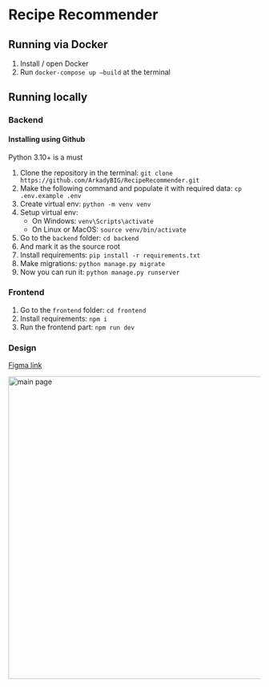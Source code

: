 # Recipe Recommender

## Running via Docker

1. Install / open Docker
2. Run `docker-compose up –build` at the terminal

## Running locally

### Backend

#### Installing using Github

Python 3.10+ is a must

1. Clone the repository in the terminal:
   `git clone https://github.com/ArkadyBIG/RecipeRecommender.git`
2. Make the following command and populate it with required data:
   `cp .env.example .env`
3. Create virtual env:
   `python -m venv venv`
4. Setup virtual env:
   - On Windows: `venv\Scripts\activate`
   - On Linux or MacOS: `source venv/bin/activate`
5. Go to the `backend` folder:
   `cd backend`
6. And mark it as the source root
7. Install requirements: `pip install -r requirements.txt`
8. Make migrations: `python manage.py migrate`
9. Now you can run it: `python manage.py runserver`

### Frontend

1. Go to the `frontend` folder:
   `cd frontend`
2. Install requirements: `npm i`
3. Run the frontend part: `npm run dev`

### Design

[Figma link](<https://www.figma.com/file/Zl5fEh2x30VyPhi3T9jItj/Food-recipes-website-UI---Del%C3%ADcias-%C3%A0-Mesa-(Community)?type=design&node-id=0%3A1&mode=design&t=4z9xTQ2vTItuTz8D-1>)

<img width="604" alt="main page" src="https://github.com/kseniia-grishchenko/RecipeRecommender/assets/152200130/7256a1fa-0c41-45cc-a4b2-4caa252d79dd">
